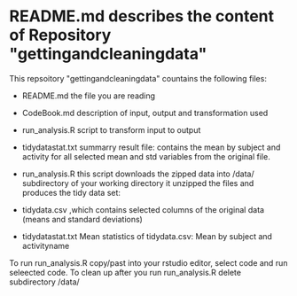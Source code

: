 # README.md describes the content of Repository "gettingandcleaningdata" 

This repsoitory     "gettingandcleaningdata" countains the following files:
* README.md         the file you are reading
* CodeBook.md       description of input, output and transformation used 
* run_analysis.R    script to transform input to output 
* tidydatastat.txt  summarry result file: contains the mean by subject and activity for all 
                    selected mean and std variables from the original file.


* run_analysis.R    this script downloads the zipped data into /data/ subdirectory of your working directory
                  it unzipped the files and produces the tidy data set: 
* tidydata.csv      ,which contains selected columns of the original data (means and standard deviations)

* tidydatastat.txt  Mean statistics of tidydata.csv: Mean by subject and activityname

To run run_analysis.R  copy/past into your rstudio editor, select code and run seleected code.
                  To clean up after you run run_analysis.R delete subdirectory /data/